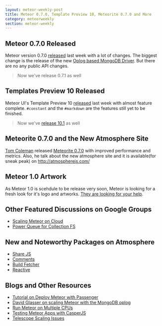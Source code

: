 ```yaml
---
layout: meteor-weekly-post
title: Meteor 0.7.0, Template Preview 10, Meteorite 0.7.0 and More
category: meteorweekly
section: meteor-weekly
---
```


## Meteor 0.7.0 Released

Meteor version 0.7.0 [released](https://www.meteor.com/blog/2013/12/17/meteor-070-scalable-database-queries-using-mongodb-oplog-instead-of-poll-and-diff) last week with a lot of changes. The biggest change is the release of the new [Oplog based MongoDB Driver](https://github.com/meteor/meteor/wiki/Oplog-Observe-Driver). But there are no any public API changes. 
> Now we've release 0.7.1 as well

## Templates Preview 10 Released

Meteor UI's Template Preview 10 [released](https://groups.google.com/forum/#!topic/meteor-talk/5Fvn9bHO4uI) last week with almost feature complete. `#constant` and the `#markdown` are the features still yet to be finished.
> Now we've [release 10.1](https://groups.google.com/forum/#!topic/meteor-core/57bsA1rcZ70) as well

## Meteorite 0.7.0 and the New Atmosphere Site

[Tom Coleman](http://tom.thesnail.org/) released [Meteorite 0.7.0](https://groups.google.com/forum/#!topic/meteor-talk/Y7vDALz5LXk) with improved performance and metrics. Also, he talk about the new atmosphere site and it is available(for sneak peak) on <http://atmospherejs.com/>

## Meteor 1.0 Artwork

As Meteor 1.0 is scehdule to be release very soon, Meteor is looking for a fresh look for it's logo and artworks. [They are looking for your help](https://groups.google.com/forum/#!topic/meteor-talk/eTOw0JvMwyQ).

## Other Featured Discussions on Google Groups

* [Scaling Meteor on Cloud](https://groups.google.com/forum/#!topic/meteor-talk/KHnA_uNP_ko)
* [Power Queue for Collection FS](https://groups.google.com/forum/#!topic/meteor-talk/DwERStbxAn0)

## New and Noteworthy Packages on Atmosphere 

* [Share JS](https://atmosphere.meteor.com/package/sharejs)
* [Comments](https://atmosphere.meteor.com/package/comments)
* [Build Fetcher](https://atmosphere.meteor.com/package/build-fetcher)
* [Reactive](https://atmosphere.meteor.com/package/reactive)

## Blogs and Other Resources

* [Tutorial on Deploy Meteor with Passenger](https://github.com/phusion/passenger/wiki/Phusion-Passenger%3A-Meteor-tutorial)
* [David Glasser on scaling Meteor with the MongoDB oplog](https://www.meteor.com/blog/2013/12/18/david-glasser-on-scaling-meteor-with-the-mongodb-oplog)
* [Run Meteor on Multiple CPUs](http://meteorhacks.com/run-meteor-on-multiple-cpus.html)
* [Testing Meteor Apps with CasperJS](http://www.slideshare.net/stephanhochhaus/testing-meteorjs-using-casperjs)
* [Telescope Scaling Issues](http://meta.telesc.pe/posts/XWYMta3xNm2BBG9gG)